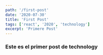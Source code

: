 ```yaml
---
path: '/first-post'
date: '2020-07-30'
title: 'First Post'
tags: ['react', '2020', 'technology']
excerpt: 'Primere Post'
---
```

### Este es el primer post de technology